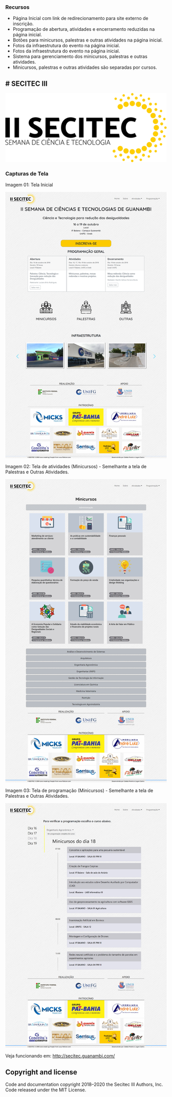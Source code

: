 ### Recursos

- Página Inicial com link de redirecionamento para site externo de inscrição.
- Programação de abertura, atividades e encerramento reduzidas na página inicial.
- Botões para minicursos, palestras e outras atividades na página inicial.
- Fotos da infraestrutura do evento na página inicial.
- Fotos da infraestrutura do evento na página inicial.
- Sistema para gerenciamento dos minicursos, palestras e outras atividades.
- Minicursos, palestras e outras atividades são separadas por cursos.

## # SECITEC III

![](https://raw.githubusercontent.com/calebegmsp/secitec/master/img/logomarca.png)


### Capturas de Tela

Imagem 01: Tela Inicial

![](https://raw.githubusercontent.com/calebegmsp/secitec/master/img/IMG01.png)

Imagem 02: Tela de atividades (Minicursos) - Semelhante a tela de Palestras e Outras Atividades.

![](https://raw.githubusercontent.com/calebegmsp/secitec/master/img/IMG02.png)

Imagem 03: Tela de programação (Minicursos) - Semelhante a tela de Palestras e Outras Atividades.

![](https://raw.githubusercontent.com/calebegmsp/secitec/master/img/IMG03.png)

Veja funcionando em: http://secitec.guanambi.com/

## Copyright and license
Code and documentation copyright 2018–2020 the Secitec III Authors, Inc. Code released under the MIT License.

